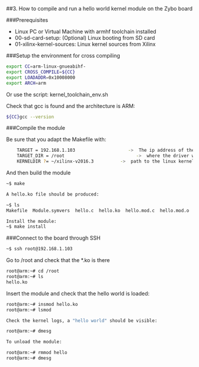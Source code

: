 ##3. How to compile and run a hello world kernel module on the Zybo board

###Prerequisites

- Linux PC or Virtual Machine with armhf toolchain installed
- 00-sd-card-setup: (Optional) Linux booting from SD card
- 01-xilinx-kernel-sources: Linux kernel sources from Xilinx

###Setup the environment for cross compiling

```sh
export CC=arm-linux-gnueabihf- 
export CROSS_COMPILE=${CC}
export LOADADDR=0x10008000
export ARCH=arm
```

Or use the script: kernel_toolchain_env.sh
	
Check that gcc is found and the architecture is ARM:
```sh
${CC}gcc --version
```

###Compile the module

Be sure that you adapt the Makefile with:
```sh
    TARGET = 192.168.1.103                    ->  The ip address of the board
    TARGET_DIR = /root                           ->  where the driver will be copied
    KERNELDIR ?= ~/xilinx-v2016.3          ->  path to the linux kernel sources
```

And then build the module
```sh
~$ make 

A hello.ko file should be produced:

~$ ls
Makefile  Module.symvers  hello.c  hello.ko  hello.mod.c  hello.mod.o  hello.o  modules.order

Install the module:
~$ make install
```

###Connect to the board through SSH

```sh
~$ ssh root@192.168.1.103
```

Go to /root and check that the *.ko is there

```sh
root@arm:~# cd /root
root@arm:~# ls
hello.ko
```

Insert the module and check that the hello world is loaded:

```sh
root@arm:~# insmod hello.ko
root@arm:~# lsmod

Check the kernel logs, a "hello world" should be visible:

root@arm:~# dmesg

To unload the module:

root@arm:~# rmmod hello
root@arm:~# dmesg
```
